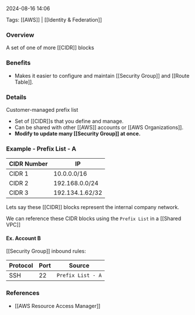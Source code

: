
2024-08-16 14:06

Tags: [[AWS]] | [[Identity & Federation]]

### Overview
A set of one of more [[CIDR]] blocks

### Benefits
- Makes it easier to configure and maintain [[Security Group]] and [[Route Table]].

### Details
Customer-managed prefix list

- Set of [[CIDR]]s that you define and manage.
- Can be shared with other [[AWS]] accounts or [[AWS Organizations]].
- **Modify to update many [[Security Group]] at once.**

### Example - Prefix List - A
| CIDR Number | IP |
| -------------- | --------------- |
| CIDR 1 | 10.0.0.0/16 |
| CIDR 2 | 192.168.0.0/24 |
| CIDR 3 | 192.134.1.62/32 |

Lets say these [[CIDR]] blocks represent the internal company network.

We can reference these CIDR blocks using the `Prefix List` in a [[Shared VPC]] 

#### Ex. Account B
[[Security Group]] inbound rules:

| Protocol | Port | Source |
| --------------- | --------------- | --------------- |
| SSH | 22 | `Prefix List - A` |

### References
- [[AWS Resource Access Manager]]
